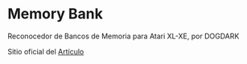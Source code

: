 # Memory Bank
Reconocedor de Bancos de Memoria para Atari XL-XE, por DOGDARK

Sitio oficial del [Artículo](https://dogdark.ml/reconocedor-de-bancos-de-memoria-de-un-atari-2019/)
